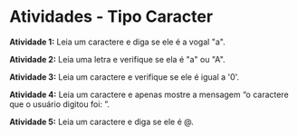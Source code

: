 # Atividades - Tipo Caracter

**Atividade 1:** Leia um caractere e diga se ele é a vogal "a".

**Atividade 2:** Leia uma letra e verifique se ela é "a" ou "A".

**Atividade 3:** Leia um caractere e verifique se ele é igual a '0'.

**Atividade 4:** Leia um caractere e apenas mostre a mensagem “o caractere que o usuário digitou foi: ”.

**Atividade 5:** Leia um caractere e diga se ele é @.
